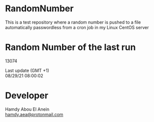 # RandomNumber    
This is a test repository where a random number is pushed to a file automatically passwordless from a cron job in my Linux CentOS server    
# Random Number of the last run   
13074
      
Last update (GMT +1)    
08/29/21 08:00:02
# Developer    
Hamdy Abou El Anein   
hamdy.aea@protonmail.com
